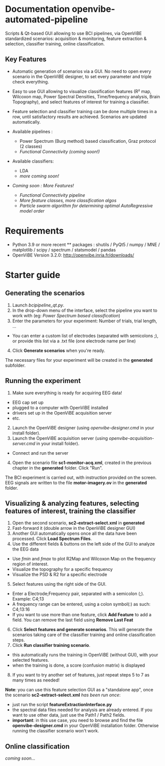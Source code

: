 # Documentation openvibe-automated-pipeline

Scripts & Qt-based GUI allowing to use BCI pipelines, via OpenViBE standardized scenarios: acquisition & monitoring, feature extraction & selection, classifier training, online classification.

## Key Features

* Automatic generation of scenarios via a GUI. No need to open every scenario in the OpenViBE designer, to set every parameter and triple check everything.
* Easy to use GUI allowing to visualize classification features (R² map, Wilcoxon map, Power Spectral Densities, Time/frequency analysis, Brain Topography), and select features of interest for training a classifier.
* Feature selection and classifier training can be done multiple times in a row, until satisfactory results are achieved. Scenarios are updated automatically. 
* Available pipelines : 
  * Power Spectrum (Burg method) based classification, Graz protocol (2 classes)
  * *Functional Connectivity (coming soon!)*
* Available classifiers:
  * LDA
  * *more coming soon!*

* *Coming soon : More Features!*
  * *Functional Connectivity pipeline*
  * *More feature classes, more classification algos*
  * *Particle swarm algorithm for determining optimal AutoRegressive model order*

# Requirements

* Python 3.9 or more recent
** packages : shutils / PyQt5 / numpy / MNE / matplotlib / scipy / spectrum / statsmodel / pandas
* OpenViBE Version 3.2.0: http://openvibe.inria.fr/downloads/

# Starter guide

## Generating the scenarios

1. Launch *bcipipeline_qt.py*. 
2. In the drop-down menu of the interface, select the pipeline you want to work with (eg: *Power Spectrum based classification*)
3. Enter the parameters for your experiment: Number of trials, trial length, ... 
  - You can enter a custom list of electrodes (separated with semicolons ;), or provide this list via a .txt file (one electrode name per line)
4. Click **Generate scenarios** when you're ready. 
 
The necessary files for your experiment will be created in the **generated** subfolder.

## Running the experiment

1. Make sure everything is ready for acquiring EEG data! 
  - EEG cap set up
  - plugged to a computer with OpenViBE installed
  - drivers set up in the OpenViBE acquisition server
  - etc.
2. Launch the OpenViBE designer (using *openvibe-designer.cmd* in your install folder).
3. Launch the OpenViBE acquisition server (using *openvibe-acquisition-server.cmd* in your install folder).
  - Connect and run the server  
4. Open the scenario file **sc1-monitor-acq.xml**, created in the previous chapter in the **generated** folder. Click "Run".

The BCI experiment is carried out, with instruction provided on the screen. EEG signals are written to the file **motor-imagery.ov** in the **generated** folder.

## Visualizing & analyzing features, selecting features of interest, training the classifier

1. Open the second scenario, **sc2-extract-select.xml** in **generated**
2. Fast-forward it (double arrow in the OpenViBE designer GUI)
3. Another GUI automatically opens once all the data have been processed. Click **Load Spectrum Files**.
4. Use the different fields & buttons on the left side of the GUI to analyze the EEG data
  - Use *fmin* and *fmax* to plot R2Map and Wilcoxon Map on the frequency region of interest.
  - Visualize the topography for a specific frequency
  - Visualize the PSD & R2 for a specific electrode
5. Select features using the right side of the GUI. 
  - Enter a Electrode;Frequency pair, separated with a semicolon (;). Example: C4;13
  - A frequency range can be entered, using a colon symbol(:) as such: C4;13:16
  - If you want to use more than one feature, click **Add Feature** to add a field. You can remove the last field using **Remove Last Feat**
6. Click **Select features and generate scenarios**. This will generate the scenarios taking care of the classifier training and online classification steps.
7. Click **Run classifier training scenario**.
  - this automatically runs the training in OpenViBE (without GUI), with your selected features.
  - when the training is done, a score (confusion matrix) is displayed
8. If you want to try another set of features, just repeat steps 5 to 7 as many times as needed!

**Note**: you can use this feature selection GUI as a "standalone app", once the scenario **sc2-extract-select.xml** *has been run once*: 
- just run the script **featureExtractionInterface.py**
- the spectral data files needed for analysis are already entered. If you want to use other data, just use the Path1 / Path2 fields.
- **important**: in this use case, you need to browse and find the file **openvibe-designer.cmd** in your OpenViBE installation folder. Otherwise running the classifier scenario won't work.

## Online classification

*coming soon...*
